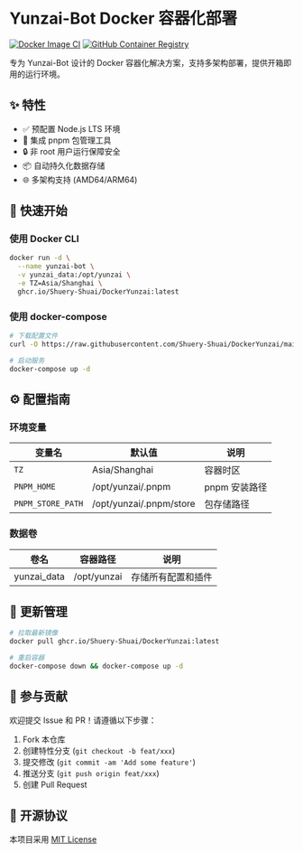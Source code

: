 # Yunzai-Bot Docker 容器化部署

[![Docker Image CI](https://github.com/Shuery-Shuai/DockerYunzai/actions/workflows/docker.yml/badge.svg)](https://github.com/Shuery-Shuai/DockerYunzai/actions)
[![GitHub Container Registry](https://img.shields.io/badge/Container%20Registry-GHCR-blue)](https://github.com/Shuery-Shuai/DockerYunzai/pkgs/container/DockerYunzai)

专为 Yunzai-Bot 设计的 Docker 容器化解决方案，支持多架构部署，提供开箱即用的运行环境。

## ✨ 特性

- ✅ 预配置 Node.js LTS 环境
- 🚀 集成 pnpm 包管理工具
- 🔒 非 root 用户运行保障安全
- 📦 自动持久化数据存储
- 🌐 多架构支持 (AMD64/ARM64)

## 🚀 快速开始

### 使用 Docker CLI

```bash
docker run -d \
  --name yunzai-bot \
  -v yunzai_data:/opt/yunzai \
  -e TZ=Asia/Shanghai \
  ghcr.io/Shuery-Shuai/DockerYunzai:latest
```

### 使用 docker-compose

```bash
# 下载配置文件
curl -O https://raw.githubusercontent.com/Shuery-Shuai/DockerYunzai/main/docker-compose.yml

# 启动服务
docker-compose up -d
```

## ⚙️ 配置指南

### 环境变量

| 变量名            | 默认值                  | 说明          |
| ----------------- | ----------------------- | ------------- |
| `TZ`              | Asia/Shanghai           | 容器时区      |
| `PNPM_HOME`       | /opt/yunzai/.pnpm       | pnpm 安装路径 |
| `PNPM_STORE_PATH` | /opt/yunzai/.pnpm/store | 包存储路径    |

### 数据卷

| 卷名        | 容器路径    | 说明               |
| ----------- | ----------- | ------------------ |
| yunzai_data | /opt/yunzai | 存储所有配置和插件 |

## 🔄 更新管理

```bash
# 拉取最新镜像
docker pull ghcr.io/Shuery-Shuai/DockerYunzai:latest

# 重启容器
docker-compose down && docker-compose up -d
```

## 🤝 参与贡献

欢迎提交 Issue 和 PR！请遵循以下步骤：

1. Fork 本仓库
2. 创建特性分支 (`git checkout -b feat/xxx`)
3. 提交修改 (`git commit -am 'Add some feature'`)
4. 推送分支 (`git push origin feat/xxx`)
5. 创建 Pull Request

## 📄 开源协议

本项目采用 [MIT License](LICENSE)
